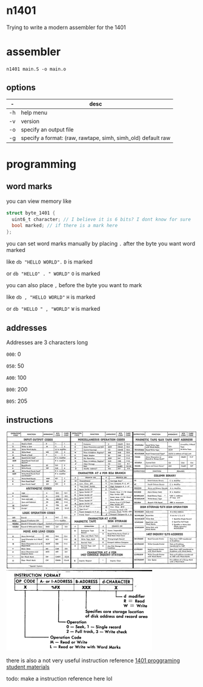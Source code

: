 # n1401
Trying to write a modern assembler for the 1401

# assembler
``n1401 main.S -o main.o``
## options

| -   | desc |
| --- | ---- |
| -h  | help menu |
| -v  | version |
| -o  | specify an output file |
| -g  | specify a format: (raw, rawtape, simh, simh_old) default raw |

# programming
## word marks
you can view memory like
```c
struct byte_1401 {
  uint6_t character; // I believe it is 6 bits? I dont know for sure
  bool marked; // if there is a mark here
};
```
you can set word marks manually by placing ``.`` after the byte you want word marked

like ``db "HELLO WORLD".`` ``D`` is marked

or ``db "HELLO" . " WORLD"`` ``O`` is marked

you can also place ``,`` before the byte you want to mark

like ``db , "HELLO WORLD"`` ``H`` is marked

or ``db "HELLO " , "WORLD"`` ``W`` is marked

## addresses
Addresses are 3 characters long

``000``: 0

``050``: 50

``A00``: 100

``B00``: 200

``B05``: 205
## instructions

![Instructions](image-2.png)
![Instruction format](image-1.png)

there is also a not very useful instruction reference [1401 proggraming student materials](http://www.bitsavers.org/pdf/ibm/1401/R29-0044-2_1401_Symbolic_Programming_System_Student_Materials.pdf)

todo: make a instruction reference here lol